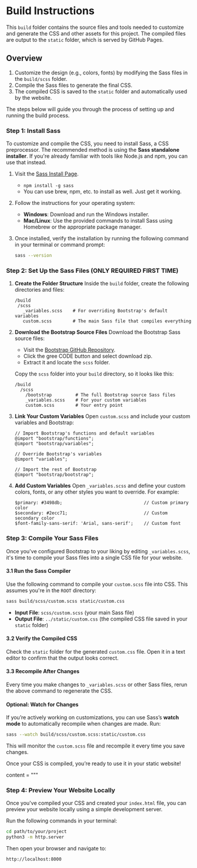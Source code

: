 # Build Instructions

This `build` folder contains the source files and tools needed to customize and generate the CSS and other assets for this project. The compiled files are output to the `static` folder, which is served by GitHub Pages.

## Overview

1. Customize the design (e.g., colors, fonts) by modifying the Sass files in the `build/scss` folder.
2. Compile the Sass files to generate the final CSS.
3. The compiled CSS is saved to the `static` folder and automatically used by the website.

The steps below will guide you through the process of setting up and running the build process.


### Step 1: Install Sass

To customize and compile the CSS, you need to install Sass, a CSS preprocessor. The recommended method is using the **Sass standalone installer**. If you're already familiar with tools like Node.js and npm, you can use that instead.


1. Visit the [Sass Install Page](https://sass-lang.com/install).
    - `npm install -g sass`
    - You can use brew, npm, etc. to install as well.  Just get it working.

2. Follow the instructions for your operating system:
    - **Windows**: Download and run the Windows installer.
    - **Mac/Linux**: Use the provided commands to install Sass using Homebrew or the appropriate package manager.

3. Once installed, verify the installation by running the following command in your terminal or command prompt:

    ```bash
    sass --version
    ```


### Step 2: Set Up the Sass Files (ONLY REQUIRED FIRST TIME)

1. **Create the Folder Structure**
   Inside the `build` folder, create the following directories and files:

    ```
    /build
     /scss
       _variables.scss    # For overriding Bootstrap's default variables
       custom.scss        # The main Sass file that compiles everything
    ```

2. **Download the Bootstrap Source Files**
   Download the Bootstrap Sass source files:
   - Visit the [Bootstrap GitHub Repository](https://github.com/twbs/bootstrap).
   - Click the gree CODE button and select download zip.
   - Extract it and locate the `scss` folder.

   Copy the `scss` folder into your `build` directory, so it looks like this:

   ```
   /build
     /scss
       /bootstrap         # The full Bootstrap source Sass files
       _variables.scss    # For your custom variables
       custom.scss        # Your entry point
   ```

3. **Link Your Custom Variables**
   Open `custom.scss` and include your custom variables and Bootstrap:

   ```
   // Import Bootstrap's functions and default variables
   @import "bootstrap/functions";
   @import "bootstrap/variables";

   // Override Bootstrap's variables
   @import "variables";

   // Import the rest of Bootstrap
   @import "bootstrap/bootstrap";
   ```

4. **Add Custom Variables**
   Open `_variables.scss` and define your custom colors, fonts, or any other styles you want to override. For example:

   ```
   $primary: #3498db;                               // Custom primary color
   $secondary: #2ecc71;                             // Custom secondary color
   $font-family-sans-serif: 'Arial, sans-serif';    // Custom font
   ```


### Step 3: Compile Your Sass Files

Once you've configured Bootstrap to your liking by editing `_variables.scss`, it's time to compile your Sass files into a single CSS file for your website.

#### 3.1 Run the Sass Compiler
Use the following command to compile your `custom.scss` file into CSS. This assumes you're in the `ROOT` directory:


```bash
sass build/scss/custom.scss static/custom.css
```

- **Input File**: `scss/custom.scss` (your main Sass file)
- **Output File**: `../static/custom.css` (the compiled CSS file saved in your `static` folder)


#### 3.2 Verify the Compiled CSS
Check the `static` folder for the generated `custom.css` file. Open it in a text editor to confirm that the output looks correct.


#### 3.3 Recompile After Changes
Every time you make changes to `_variables.scss` or other Sass files, rerun the above command to regenerate the CSS.


#### Optional: Watch for Changes
If you’re actively working on customizations, you can use Sass’s **watch mode** to automatically recompile when changes are made. Run:

```bash
sass --watch build/scss/custom.scss:static/custom.css
```

This will monitor the `custom.scss` file and recompile it every time you save changes.

Once your CSS is compiled, you’re ready to use it in your static website!

content = """


### Step 4: Preview Your Website Locally

Once you've compiled your CSS and created your `index.html` file, you can preview your website locally using a simple development server.

Run the following commands in your terminal:

```bash
cd path/to/your/project
python3 -m http.server
```

Then open your browser and navigate to:

```text
http://localhost:8000
```
